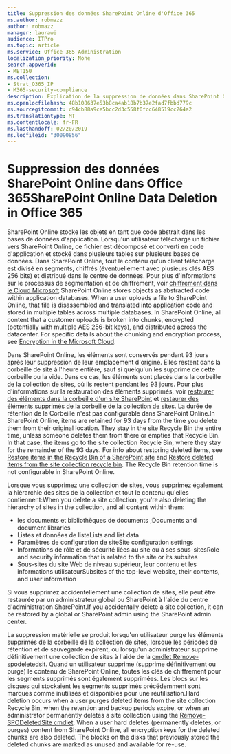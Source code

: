 ```yaml
---
title: Suppression des données SharePoint Online d'Office 365
ms.author: robmazz
author: robmazz
manager: laurawi
audience: ITPro
ms.topic: article
ms.service: Office 365 Administration
localization_priority: None
search.appverid:
- MET150
ms.collection:
- Strat_O365_IP
- M365-security-compliance
description: Explication de la suppression de données dans SharePoint Online.
ms.openlocfilehash: 48b108637e53b8ca4ab18b7b37e2fad7fbbd779c
ms.sourcegitcommit: c94cb88a9ce5bcc2d3c558f0fcc648519cc264a2
ms.translationtype: MT
ms.contentlocale: fr-FR
ms.lasthandoff: 02/20/2019
ms.locfileid: "30090856"
---
```

# <a name="sharepoint-online-data-deletion-in-office-365"></a><span data-ttu-id="10ba7-103">Suppression des données SharePoint Online dans Office 365</span><span class="sxs-lookup"><span data-stu-id="10ba7-103">SharePoint Online Data Deletion in Office 365</span></span>

<span data-ttu-id="10ba7-p101">SharePoint Online stocke les objets en tant que code abstrait dans les bases de données d'application. Lorsqu'un utilisateur télécharge un fichier vers SharePoint Online, ce fichier est décomposé et converti en code d'application et stocké dans plusieurs tables sur plusieurs bases de données. Dans SharePoint Online, tout le contenu qu'un client télécharge est divisé en segments, chiffrés (éventuellement avec plusieurs clés AES 256 bits) et distribué dans le centre de données. Pour plus d'informations sur le processus de segmentation et de chiffrement, voir [chiffrement dans le Cloud Microsoft](office-365-encryption-in-the-microsoft-cloud-overview.md).</span><span class="sxs-lookup"><span data-stu-id="10ba7-p101">SharePoint Online stores objects as abstracted code within application databases. When a user uploads a file to SharePoint Online, that file is disassembled and translated into application code and stored in multiple tables across multiple databases. In SharePoint Online, all content that a customer uploads is broken into chunks, encrypted (potentially with multiple AES 256-bit keys), and distributed across the datacenter. For specific details about the chunking and encryption process, see [Encryption in the Microsoft Cloud](office-365-encryption-in-the-microsoft-cloud-overview.md).</span></span> 

<span data-ttu-id="10ba7-p102">Dans SharePoint Online, les éléments sont conservés pendant 93 jours après leur suppression de leur emplacement d'origine. Elles restent dans la corbeille de site à l'heure entière, sauf si quelqu'un les supprime de cette corbeille ou la vide. Dans ce cas, les éléments sont placés dans la corbeille de la collection de sites, où ils restent pendant les 93 jours. Pour plus d'informations sur la restauration des éléments supprimés, voir [restaurer des éléments dans la corbeille d'un site SharePoint](https://support.office.com/en-us/article/6df466b6-55f2-4898-8d6e-c0dff851a0be#ID0EAADAAA=Online
) et [restaurer des éléments supprimés de la corbeille de la collection de sites](https://support.office.com/article/5fa924ee-16d7-487b-9a0a-021b9062d14b). La durée de rétention de la Corbeille n'est pas configurable dans SharePoint Online.</span><span class="sxs-lookup"><span data-stu-id="10ba7-p102">In SharePoint Online, items are retained for 93 days from the time you delete them from their original location. They stay in the site Recycle Bin the entire time, unless someone deletes them from there or empties that Recycle Bin. In that case, the items go to the site collection Recycle Bin, where they stay for the remainder of the 93 days. For info about restoring deleted items, see [Restore items in the Recycle Bin of a SharePoint site](https://support.office.com/en-us/article/6df466b6-55f2-4898-8d6e-c0dff851a0be#ID0EAADAAA=Online
) and [Restore deleted items from the site collection recycle bin](https://support.office.com/article/5fa924ee-16d7-487b-9a0a-021b9062d14b). The Recycle Bin retention time is not configurable in SharePoint Online.</span></span>

<span data-ttu-id="10ba7-113">Lorsque vous supprimez une collection de sites, vous supprimez également la hiérarchie des sites de la collection et tout le contenu qu'elles contiennent:</span><span class="sxs-lookup"><span data-stu-id="10ba7-113">When you delete a site collection, you're also deleting the hierarchy of sites in the collection, and all content within them:</span></span>
- <span data-ttu-id="10ba7-114">les documents et bibliothèques de documents ;</span><span class="sxs-lookup"><span data-stu-id="10ba7-114">Documents and document libraries</span></span>
- <span data-ttu-id="10ba7-115">Listes et données de liste</span><span class="sxs-lookup"><span data-stu-id="10ba7-115">Lists and list data</span></span>
- <span data-ttu-id="10ba7-116">Paramètres de configuration de site</span><span class="sxs-lookup"><span data-stu-id="10ba7-116">Site configuration settings</span></span>
- <span data-ttu-id="10ba7-117">Informations de rôle et de sécurité liées au site ou à ses sous-sites</span><span class="sxs-lookup"><span data-stu-id="10ba7-117">Role and security information that is related to the site or its subsites</span></span>
- <span data-ttu-id="10ba7-118">Sous-sites du site Web de niveau supérieur, leur contenu et les informations utilisateur</span><span class="sxs-lookup"><span data-stu-id="10ba7-118">Subsites of the top-level website, their contents, and user information</span></span>

<span data-ttu-id="10ba7-119">Si vous supprimez accidentellement une collection de sites, elle peut être restaurée par un administrateur global ou SharePoint à l'aide du centre d'administration SharePoint.</span><span class="sxs-lookup"><span data-stu-id="10ba7-119">If you accidentally delete a site collection, it can be restored by a global or SharePoint admin using the SharePoint admin center.</span></span> 

<span data-ttu-id="10ba7-p103">La suppression matérielle se produit lorsqu'un utilisateur purge les éléments supprimés de la corbeille de la collection de sites, lorsque les périodes de rétention et de sauvegarde expirent, ou lorsqu'un administrateur supprime définitivement une collection de sites à l'aide de la [cmdlet Remove-spodeletedsit](/powershell/module/sharepoint-online/Remove-SPODeletedSite?view=sharepoint-ps). Quand un utilisateur supprime (supprime définitivement ou purge) le contenu de SharePoint Online, toutes les clés de chiffrement pour les segments supprimés sont également supprimées. Les blocs sur les disques qui stockaient les segments supprimés précédemment sont marqués comme inutilisés et disponibles pour une réutilisation.</span><span class="sxs-lookup"><span data-stu-id="10ba7-p103">Hard deletion occurs when a user purges deleted items from the site collection Recycle Bin, when the retention and backup periods expire, or when an administrator permanently deletes a site collection using the [Remove-SPODeletedSite cmdlet](/powershell/module/sharepoint-online/Remove-SPODeletedSite?view=sharepoint-ps). When a user hard deletes (permanently deletes, or purges) content from SharePoint Online, all encryption keys for the deleted chunks are also deleted. The blocks on the disks that previously stored the deleted chunks are marked as unused and available for re-use.</span></span>
